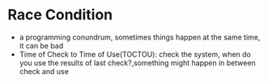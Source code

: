 # Race Condition

- a programming conundrum, sometimes things happen at the same time, it can be bad
- Time of Check to Time of Use(TOCTOU): check the system, when do you use the results of last check?,something might happen in between check and use
